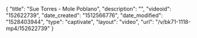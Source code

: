 {
    "title": "Sue Torres - Mole Poblano",
    "description": "",
    "videoid": "152622739",
    "date_created": "1512566776",
    "date_modified": "1528403944",
    "type": "captivate",
    "layout": "video",
    "url": "\/v\/bk71-1118-mp4\/152622739"
}